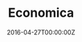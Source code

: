 ---
title: Economica
summary: Co founder and Director at Economica during 2014. Economica is a newspaper printed in magazine format that focuses on Peruvian economic current affairs and academic research.
tags:
date: "2016-04-27T00:00:00Z"

# Optional external URL for project (replaces project detail page).
external_link: https://economica.pe/

image:
  caption: Photo by Toa Heftiba on Unsplash
  focal_point: Smart
---